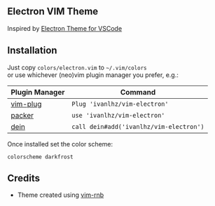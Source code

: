 ## Electron VIM Theme 
Inspired by [Electron Theme for VSCode](https://marketplace.visualstudio.com/items?itemName=kuscamara.electron) 
## Installation
Just copy `colors/electron.vim` to `~/.vim/colors`  
or use whichever (neo)vim plugin manager you prefer, e.g.:

| Plugin Manager                                      | Command                       |
| --------------------------------------------------- | ----------------------------- |
| [vim-plug](https://github.com/junegunn/vim-plug)    | `Plug 'ivanlhz/vim-electron'` |
| [packer](https://github.com/wbthomason/packer.nvim) | `use 'ivanlhz/vim-electron'`  
| [dein](https://github.com/shougo/dein.vim)          | `call dein#add('ivanlhz/vim-electron')` ||

Once installed set the color scheme:
```vim
colorscheme darkfrost
```
## Credits
- Theme created using [vim-rnb](https://github.com/romainl/vim-rnb)
